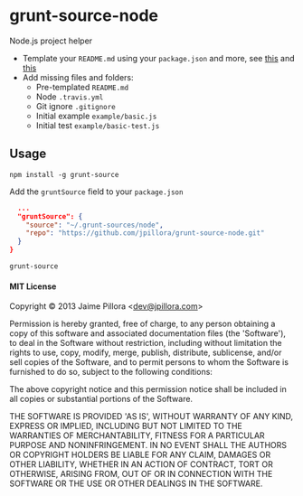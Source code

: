 # grunt-source-node

Node.js project helper

* Template your `README.md` using your `package.json` and more, see [this](https://raw.github.com/jpillora/grunt-source-node/master/defaults/README.md) and [this](https://raw.github.com/jpillora/flatify/master/README.md)
* Add missing files and folders:
  * Pre-templated `README.md`
  * Node `.travis.yml`
  * Git ignore `.gitignore`
  * Initial example `example/basic.js`
  * Initial test `example/basic-test.js`

## Usage

```
npm install -g grunt-source
```

Add the `gruntSource` field to your `package.json`
``` json
  ...
  "gruntSource": {
    "source": "~/.grunt-sources/node",
    "repo": "https://github.com/jpillora/grunt-source-node.git"
  }
}
```

```
grunt-source
```

#### MIT License

Copyright &copy; 2013 Jaime Pillora &lt;dev@jpillora.com&gt;

Permission is hereby granted, free of charge, to any person obtaining
a copy of this software and associated documentation files (the
'Software'), to deal in the Software without restriction, including
without limitation the rights to use, copy, modify, merge, publish,
distribute, sublicense, and/or sell copies of the Software, and to
permit persons to whom the Software is furnished to do so, subject to
the following conditions:

The above copyright notice and this permission notice shall be
included in all copies or substantial portions of the Software.

THE SOFTWARE IS PROVIDED 'AS IS', WITHOUT WARRANTY OF ANY KIND,
EXPRESS OR IMPLIED, INCLUDING BUT NOT LIMITED TO THE WARRANTIES OF
MERCHANTABILITY, FITNESS FOR A PARTICULAR PURPOSE AND NONINFRINGEMENT.
IN NO EVENT SHALL THE AUTHORS OR COPYRIGHT HOLDERS BE LIABLE FOR ANY
CLAIM, DAMAGES OR OTHER LIABILITY, WHETHER IN AN ACTION OF CONTRACT,
TORT OR OTHERWISE, ARISING FROM, OUT OF OR IN CONNECTION WITH THE
SOFTWARE OR THE USE OR OTHER DEALINGS IN THE SOFTWARE.
